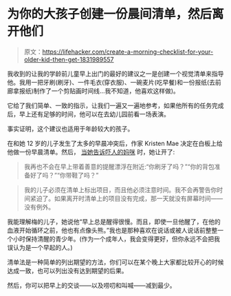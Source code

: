 # 为你的大孩子创建一份晨间清单，然后离开他们

> 原文：<https://lifehacker.com/create-a-morning-checklist-for-your-older-kid-then-get-1831989557>

我收到的让我的学龄前儿童早上出门的最好的建议之一是创建一个视觉清单来指导他。我用一把牙刷(刷牙)、一件毛衣(穿衣服)、一碗麦片(吃早餐)和一份报纸(去前廊拿报纸)制作了一个剪贴画时间线...我不知道，他喜欢这样做)。



它给了我们简单、一致的指示，让我们一遍又一遍地参考，如果他所有的任务完成后，早上还有足够的时间，他可以在去幼儿园前看一场表演。

事实证明，这个建议也适用于年龄较大的孩子。

在和她 12 岁的儿子发生了太多的早晨冲突后，作家 Kristen Mae 决定在白板上给他做一份早晨清单。然后， [当她告诉吓人的妈咪](https://www.scarymommy.com/make-mornings-less-awful/) 时，她让开了:

> 我再也不会在早上带着善意的提醒漂浮在附近:“你刷牙了吗？”“你的背包准备好了吗？”“你带鞋了吗？”

> 我的儿子必须在清单上标出项目，而且他必须注意时间。我不会再警告你时间紧迫了。如果离开时清单上的项目没有完成，那一天就没有屏幕时间——没有例外。

我能理解梅的儿子，她说他“早上总是醒得很慢。而且，即使一旦他醒了，在他的血液开始循环之前，他也有点像头熊。”我也是那种喜欢在说话或被人说话前整整一个小时保持清醒的青少年。(作为一个成年人，我会变得更好，但你永远不会把我误认为是一个早起的人。)

清单法是一种简单的列出期望的方法，你们可以在某个晚上大家都比较开心的时候达成一致，也可以列出没有达到期望的后果。

然后，你可以把早上的交谈——以及唠叨和叫喊——减到最少。